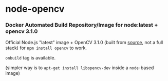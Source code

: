 # node-opencv
### Docker Automated Build Repository/Image for node:latest + opencv 3.1.0

Official Node.js "latest" image + OpenCV 3.1.0 (built from [source][1], not a full stack) for `npm install opencv` to work.

`onbuild` tag is available.

(simpler way is to `apt-get install libopencv-dev` inside a `node`-based image)

  [1]: https://github.com/itseez/opencv
